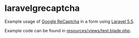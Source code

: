 # laravelgrecaptcha

Example usage of [Google ReCaptcha](https://www.google.com/recaptcha) in a form using [Laravel 5.5](https://laravel.com/docs/5.5/installation).

Example code can be found in [resources/views/test.blade.php](https://github.com/LilyBell/laravelgrecaptcha/blob/master/resources/views/test.blade.php).
